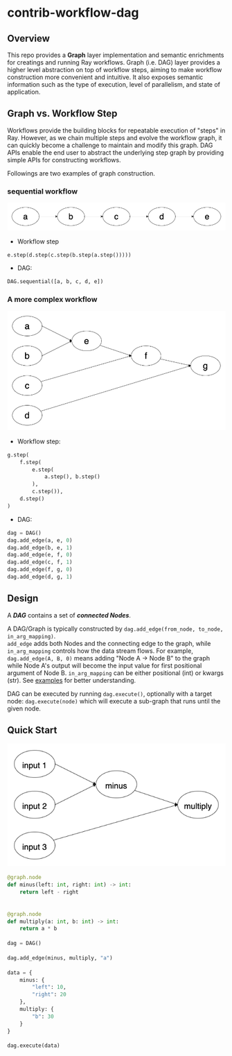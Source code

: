 # contrib-workflow-dag

## Overview

This repo provides a **Graph** layer implementation and semantic enrichments for creatings and running Ray workflows.
Graph (i.e. DAG) layer provides a higher level abstraction on top of workflow steps,
aiming to make workflow construction more convenient and intuitive. It also exposes semantic information such as the
type of execution, level of parallelism, and state of application.

## Graph vs. Workflow Step

Workflows provide the building blocks for repeatable execution of "steps" in Ray. However, as we chain multiple steps and evolve the workflow graph, it can
quickly become a challenge to maintain and modify this graph. DAG APIs enable the end user to abstract the underlying step graph by providing simple APIs for constructing workflows.

Followings are two examples of graph construction.

### sequential workflow
![sequential-dag](source/images/sequential-dag.png)
- Workflow step
```python
e.step(d.step(c.step(b.step(a.step()))))
```
- DAG: 
```python
DAG.sequential([a, b, c, d, e])
```

### A more complex workflow
![non-linear-dag](source/images/non-linear.png)
- Workflow step:
```python
g.step(
    f.step(
        e.step(
            a.step(), b.step()
        ), 
        c.step()), 
    d.step()
)
```
- DAG: 
```python
dag = DAG()
dag.add_edge(a, e, 0)
dag.add_edge(b, e, 1)
dag.add_edge(e, f, 0)
dag.add_edge(c, f, 1)
dag.add_edge(f, g, 0)
dag.add_edge(d, g, 1)
```

## Design
A ***DAG*** contains a set of _**connected Nodes**_.

A DAG/Graph is typically constructed by
`dag.add_edge(from_node, to_node, in_arg_mapping)`.  
`add_edge` adds both Nodes and the connecting edge to the graph, while
`in_arg_mapping` controls how the data stream flows. For example,
`dag.add_edge(A, B, 0)` means adding "Node A -> Node B" to the graph 
while Node A's output will become the input value for first positional argument of Node B.
`in_arg_mapping` can be either positional (int) or kwargs (str).
See [examples](https://github.com/ray-project/contrib-workflow-dag/blob/main/contrib/workflow/examples/simple_dag_example.py#L47)
for better understanding.

DAG can be executed by running `dag.execute()`, optionally with a target
node: `dag.execute(node)` which will execute a sub-graph that runs until
the given node.  

## Quick Start
![dag-example](source/images/sample-dag.png)

```python
@graph.node
def minus(left: int, right: int) -> int:
    return left - right


@graph.node
def multiply(a: int, b: int) -> int:
    return a * b

dag = DAG()

dag.add_edge(minus, multiply, "a")

data = {
    minus: {
        "left": 10,
        "right": 20
    },
    multiply: {
        "b": 30
    }
}

dag.execute(data)
```
